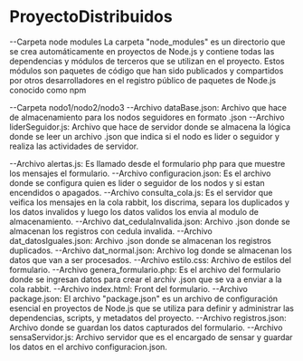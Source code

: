 # ProyectoDistribuidos
--Carpeta node modules
La carpeta "node_modules" es un directorio que se crea automáticamente en proyectos de Node.js y contiene todas las dependencias y módulos de terceros que se utilizan en el proyecto. Estos módulos son paquetes de código que han sido publicados y compartidos por otros desarrolladores en el registro público de paquetes de Node.js conocido como npm

--Carpeta nodo1/nodo2/nodo3
  --Archivo dataBase.json: Archivo que hace de almacenamiento para los nodos seguidores en formato .json
  --Archivo liderSeguidor.js: Archivo que hace de servidor donde se almacena la lógica donde se leer un archivo .json que indica si el nodo es lider o seguidor y realiza las actividades de servidor.

--Archivo alertas.js: Es llamado desde el formulario php para que muestre los mensajes el formulario.
--Archivo configuracion.json: Es el archivo donde se configura quien es lider o seguidor de los nodos y si estan encendidos o apagados.
--Archivo consulta_cola.js: Es el servidor que veifica los mensajes en la cola rabbit, los discrima, separa los duplicados y los datos invalidos y luego los datos validos los envia al modulo de almacenamiento.
--Archivo dat_cedulaInvalida.json: Archivo .json donde se almacenan los registros con cedula invalida.
--Archivo dat_datosIguales.json: Archivo .json donde se almacenan los registros duplicados.
--Archivo dat_normal.json: Archivo log donde se almacenan los datos que van a ser procesados.
--Archivo estilo.css: Archivo de estilos del formulario.
--Archivo genera_formulario.php: Es el archivo del formulario donde se ingresan datos para crear el archiv .json que se va a enviar a la cola rabbit.
--Archivo index.html: Front del formulario.
--Archivo package.json: El archivo "package.json" es un archivo de configuración esencial en proyectos de Node.js que se utiliza para definir y administrar las dependencias, scripts, y metadatos del proyecto.
--Archivo registros.json: Archivo donde se guardan los datos capturados del formulario.
--Archivo sensaServidor.js: Archivo servidor que es el encargado de sensar y guardar los datos en el archivo configuracion.json.
